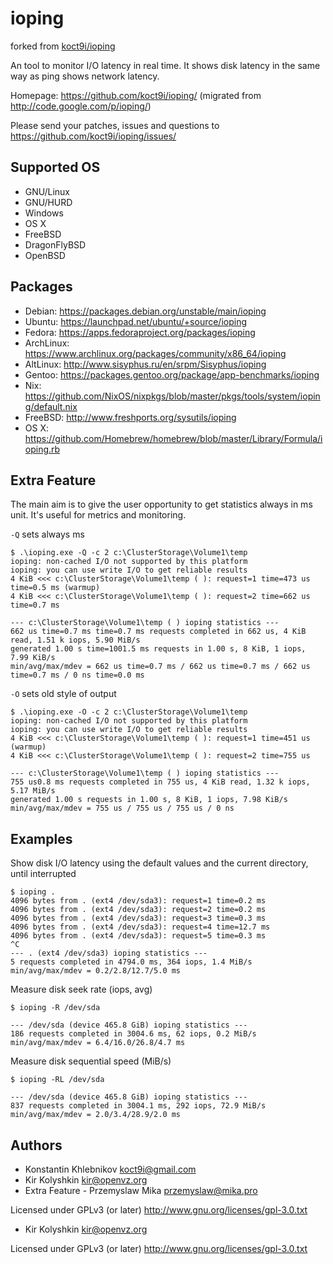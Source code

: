 ioping
======

forked from [koct9i/ioping](https://github.com/koct9i/ioping)

An tool to monitor I/O latency in real time.
It shows disk latency in the same way as ping shows network latency.

Homepage: https://github.com/koct9i/ioping/
(migrated from http://code.google.com/p/ioping/)

Please send your patches, issues and questions to
https://github.com/koct9i/ioping/issues/

Supported OS
------------

* GNU/Linux
* GNU/HURD
* Windows
* OS X
* FreeBSD
* DragonFlyBSD
* OpenBSD

Packages
--------

* Debian: https://packages.debian.org/unstable/main/ioping
* Ubuntu: https://launchpad.net/ubuntu/+source/ioping
* Fedora: https://apps.fedoraproject.org/packages/ioping
* ArchLinux: https://www.archlinux.org/packages/community/x86_64/ioping
* AltLinux: http://www.sisyphus.ru/en/srpm/Sisyphus/ioping
* Gentoo: https://packages.gentoo.org/package/app-benchmarks/ioping
* Nix: https://github.com/NixOS/nixpkgs/blob/master/pkgs/tools/system/ioping/default.nix
* FreeBSD: http://www.freshports.org/sysutils/ioping
* OS X: https://github.com/Homebrew/homebrew/blob/master/Library/Formula/ioping.rb

Extra Feature
-------------

The main aim is to  give the user opportunity to get statistics always in ms unit.
It's useful for metrics and monitoring.

`-Q` sets always ms
```
$ .\ioping.exe -Q -c 2 c:\ClusterStorage\Volume1\temp
ioping: non-cached I/O not supported by this platform
ioping: you can use write I/O to get reliable results
4 KiB <<< c:\ClusterStorage\Volume1\temp ( ): request=1 time=473 us time=0.5 ms (warmup)
4 KiB <<< c:\ClusterStorage\Volume1\temp ( ): request=2 time=662 us time=0.7 ms

--- c:\ClusterStorage\Volume1\temp ( ) ioping statistics ---
662 us time=0.7 ms time=0.7 ms requests completed in 662 us, 4 KiB read, 1.51 k iops, 5.90 MiB/s
generated 1.00 s time=1001.5 ms requests in 1.00 s, 8 KiB, 1 iops, 7.99 KiB/s
min/avg/max/mdev = 662 us time=0.7 ms / 662 us time=0.7 ms / 662 us time=0.7 ms / 0 ns time=0.0 ms
``` 

`-O` sets old style of output

```
$ .\ioping.exe -O -c 2 c:\ClusterStorage\Volume1\temp
ioping: non-cached I/O not supported by this platform
ioping: you can use write I/O to get reliable results
4 KiB <<< c:\ClusterStorage\Volume1\temp ( ): request=1 time=451 us (warmup)
4 KiB <<< c:\ClusterStorage\Volume1\temp ( ): request=2 time=755 us

--- c:\ClusterStorage\Volume1\temp ( ) ioping statistics ---
755 us0.8 ms requests completed in 755 us, 4 KiB read, 1.32 k iops, 5.17 MiB/s
generated 1.00 s requests in 1.00 s, 8 KiB, 1 iops, 7.98 KiB/s
min/avg/max/mdev = 755 us / 755 us / 755 us / 0 ns
```

Examples
--------

Show disk I/O latency using the default values and the current directory, until interrupted

```
$ ioping .
4096 bytes from . (ext4 /dev/sda3): request=1 time=0.2 ms
4096 bytes from . (ext4 /dev/sda3): request=2 time=0.2 ms
4096 bytes from . (ext4 /dev/sda3): request=3 time=0.3 ms
4096 bytes from . (ext4 /dev/sda3): request=4 time=12.7 ms
4096 bytes from . (ext4 /dev/sda3): request=5 time=0.3 ms
^C
--- . (ext4 /dev/sda3) ioping statistics ---
5 requests completed in 4794.0 ms, 364 iops, 1.4 MiB/s
min/avg/max/mdev = 0.2/2.8/12.7/5.0 ms
```

Measure disk seek rate (iops, avg)

```
$ ioping -R /dev/sda

--- /dev/sda (device 465.8 GiB) ioping statistics ---
186 requests completed in 3004.6 ms, 62 iops, 0.2 MiB/s
min/avg/max/mdev = 6.4/16.0/26.8/4.7 ms
```

Measure disk sequential speed (MiB/s)

```
$ ioping -RL /dev/sda

--- /dev/sda (device 465.8 GiB) ioping statistics ---
837 requests completed in 3004.1 ms, 292 iops, 72.9 MiB/s
min/avg/max/mdev = 2.0/3.4/28.9/2.0 ms
```

Authors
-------

* Konstantin Khlebnikov <koct9i@gmail.com>
* Kir Kolyshkin <kir@openvz.org>
* Extra Feature - Przemyslaw Mika <przemyslaw@mika.pro>

Licensed under GPLv3 (or later) <http://www.gnu.org/licenses/gpl-3.0.txt>

* Kir Kolyshkin <kir@openvz.org>

Licensed under GPLv3 (or later) <http://www.gnu.org/licenses/gpl-3.0.txt>
